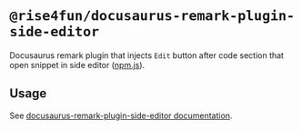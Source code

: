 # `@rise4fun/docusaurus-remark-plugin-side-editor`

Docusaurus remark plugin that injects `Edit` button after code section that open snippet in side editor ([npm.js](https://www.npmjs.com/package/@rise4fun/docusaurus-theme-side-editor)).

## Usage

See [docusaurus-remark-plugin-side-editor documentation](https://microsoft.github.io/docusaurus-plugins/docs/plugins/docusaurus-remark-plugin-side-editor).
